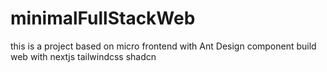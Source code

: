 # minimalFullStackWeb
this is a project based on micro frontend with Ant Design component
build web with nextjs tailwindcss shadcn
